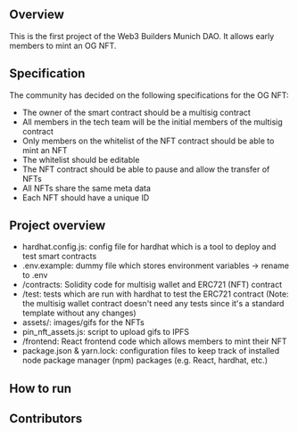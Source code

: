 ## Overview
This is the first project of the Web3 Builders Munich DAO. It allows early members to mint an OG NFT.

## Specification
The community has decided on the following specifications for the OG NFT:
- The owner of the smart contract should be a multisig contract
- All members in the tech team will be the initial members of the multisig contract
- Only members on the whitelist of the NFT contract should be able to mint an NFT
- The whitelist should be editable
- The NFT contract should be able to pause and allow the transfer of NFTs
- All NFTs share the same meta data
- Each NFT should have a unique ID

## Project overview
- hardhat.config.js: config file for hardhat which is a tool to deploy and test smart contracts
- .env.example: dummy file which stores environment variables -> rename to .env
- /contracts: Solidity code for multisig wallet and ERC721 (NFT) contract
- /test: tests which are run with hardhat to test the ERC721 contract (Note: the multisig wallet contract doesn't need any tests since it's a standard template without any changes)
- assets/: images/gifs for the NFTs
- pin_nft_assets.js: script to upload gifs to IPFS
- /frontend: React frontend code which allows members to mint their NFT
- package.json & yarn.lock: configuration files to keep track of installed node package manager (npm) packages (e.g. React, hardhat, etc.)

## How to run


## Contributors
